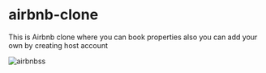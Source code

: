 # airbnb-clone

This is Airbnb clone where you can book properties also you can add your own by creating host account

![airbnbss](https://github.com/swapnilshahare12/airbnb-clone/assets/117369320/bb5beb91-a6c5-42c9-b3f4-17671e2b2e50)

